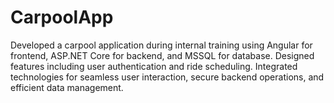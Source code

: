 # CarpoolApp
 Developed a carpool application during internal training using Angular for frontend,  ASP.NET Core for backend, and MSSQL for database. Designed features including user  authentication and ride scheduling. Integrated technologies for seamless user  interaction, secure backend operations, and efficient data management.
